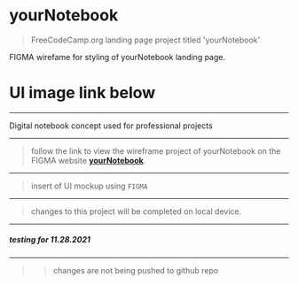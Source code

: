 # yourNotebook
>FreeCodeCamp.org landing page project titled 'yourNotebook'

FIGMA wirefame for styling of yourNotebook landing page. 
# UI image link below

---

Digital notebook concept used for professional projects

---

>follow the link to view the wireframe project of yourNotebook on the FIGMA website **[yourNotebook](https://www.figma.com/file/sjeVJUSRqkolQCd6mrtYJP/yourNotebook?node-id=0%3A1)**.

---

>insert of UI mockup using <code>FIGMA</code>

---

>changes to this project will be completed on local device.

---

##### testing for 11.28.2021

---

>>changes are not being pushed to github repo

